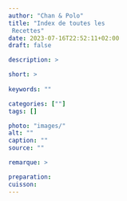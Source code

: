 ```yaml
---
author: "Chan & Polo"
title: "Index de toutes les
 Recettes"
date: 2023-07-16T22:52:11+02:00
draft: false

description: >

short: >
    
keywords: ""

categories: [""]
tags: []

photo: "images/"
alt: ""
caption: ""
source: ""

remarque: >

preparation: 
cuisson: 
---
```



